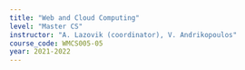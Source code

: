 ```yaml
---
title: "Web and Cloud Computing"
level: "Master CS"
instructor: "A. Lazovik (coordinator), V. Andrikopoulos"
course_code: WMCS005-05
year: 2021-2022
---
```

